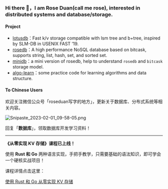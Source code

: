 ### Hi there 👋，I am Rose Duan(call me rose), interested in distributed systems and database/storage.

#### Project

* [lotusdb](https://github.com/flower-corp/lotusdb)：Fast k/v storage compatible with lsm tree and b+tree, inspired by SLM-DB in USENIX FAST ’19.
* [rosedb](https://github.com/roseduan/rosedb)：A high performance NoSQL database based on bitcask, supports string, list, hash, set, and sorted set.
* [minidb](https://github.com/roseduan/minidb)：a mini version of rosedb, help to understand `rosedb` and `bitcask` storage model.
* [algo-learn](https://github.com/roseduan/algo-learn)：some practice code for learning algorithms and data structure.

#### To Chinese Users

欢迎关注微信公众号「roseduan写字的地方」，更新关于数据库、分布式系统等相关内容。

![Snipaste_2023-02-01_09-58-05.png](https://cdn.nlark.com/yuque/0/2023/png/12925940/1675216713682-a3cab6f7-93ca-4699-999d-223ba77cbc97.png?x-oss-process=image%2Fresize%2Cw_1500%2Climit_0)

回复「**数据库**」，领取数据库开发学习资料！


***

**《从零实现 KV 存储》课程已上线！**

使用 **Rust 和 Go** 两种语言实现，手把手教学，只需要基础的语法知识，即可学会一个硬核实战项目！

课程详情点击这里：

[使用 Rust 和 Go 从零实现 KV 存储](https://w02agegxg3.feishu.cn/docx/Ktp3dBGl9oHdbOxbjUWcGdSnn3g)

